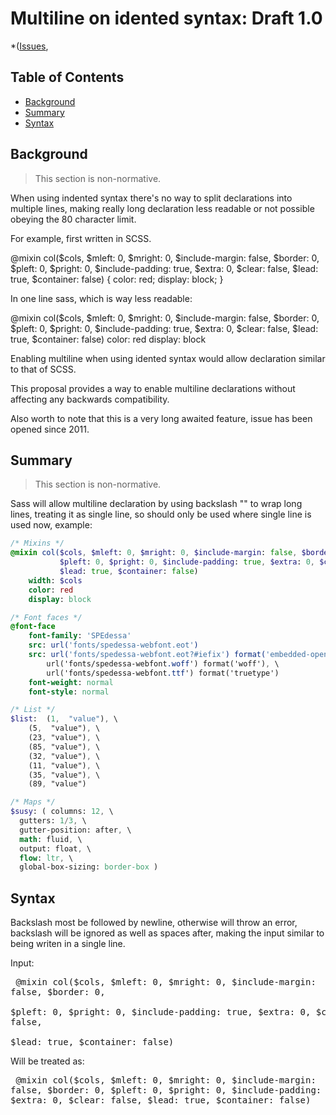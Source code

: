 # Multiline on idented syntax: Draft 1.0

*([Issues](https://github.com/sass/sass/issues/216),

## Table of Contents

- [Background](#background)
- [Summary](#summary)
- [Syntax](#syntax)

## Background

> This section is non-normative.

When using indented syntax there's no way to split declarations into multiple lines,
making really long declaration less readable or not possible obeying the 80 character limit.

For example, first written in SCSS.

@mixin col($cols, $mleft: 0, $mright: 0, $include-margin: false, $border: 0,
           $pleft: 0, $pright: 0, $include-padding: true, $extra: 0, 
           $clear: false, $lead: true, $container: false) {
    color: red;
    display: block;
}

In one line sass,  which is way less readable:

@mixin col($cols, $mleft: 0, $mright: 0, $include-margin: false, $border: 0, $pleft: 0, $pright: 0, $include-padding: true, $extra: 0, $clear: false, $lead: true, $container: false)
    color: red
    display: block

Enabling multiline when using idented syntax would allow declaration similar to that of SCSS.

This proposal provides a way to enable multiline declarations without affecting any backwards compatibility.

Also worth to note that this is a very long awaited feature, issue has been opened since 2011.

## Summary

> This section is non-normative.

Sass will allow multiline declaration by using backslash "\" to wrap long lines, 
treating it as single line, 
so should only be used where single line is used now, example:

```sass
/* Mixins */
@mixin col($cols, $mleft: 0, $mright: 0, $include-margin: false, $border: 0, \
           $pleft: 0, $pright: 0, $include-padding: true, $extra: 0, $clear: false, \
           $lead: true, $container: false)
    width: $cols
    color: red
    display: block
```

```sass
/* Font faces */
@font-face
    font-family: 'SPEdessa'
    src: url('fonts/spedessa-webfont.eot')
    src: url('fonts/spedessa-webfont.eot?#iefix') format('embedded-opentype'), \
        url('fonts/spedessa-webfont.woff') format('woff'), \
        url('fonts/spedessa-webfont.ttf') format('truetype')
    font-weight: normal
    font-style: normal
```

```sass
/* List */
$list:  (1,  "value"), \
    (5,  "value"), \
    (23, "value"), \
    (85, "value"), \
    (32, "value"), \
    (11, "value"), \
    (35, "value"), \
    (89, "value")
```

```sass
/* Maps */
$susy: ( columns: 12, \
  gutters: 1/3, \
  gutter-position: after, \
  math: fluid, \
  output: float, \
  flow: ltr, \
  global-box-sizing: border-box )
```


## Syntax

Backslash most be followed by newline, otherwise will throw an error,
backslash will be ignored as well as spaces after,
making the input similar to being writen in a single line.

Input:

<x><pre>
@mixin col($cols, $mleft: 0, $mright: 0, $include-margin: false, $border: 0, \
           $pleft: 0, $pright: 0, $include-padding: true, $extra: 0, $clear: false, \
           $lead: true, $container: false)
</pre></x>

Will be treated as:

<x><pre>
@mixin col($cols, $mleft: 0, $mright: 0, $include-margin: false, $border: 0, $pleft: 0, $pright: 0, $include-padding: true, $extra: 0, $clear: false, $lead: true, $container: false)
</pre></x>
